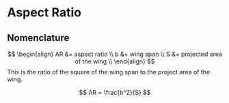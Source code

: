 # Aspect Ratio
## Nomenclature
$$
\begin{align}
AR &= aspect ratio \\
b &= wing span \\
S &= projected area of the wing \\
\end{align}
$$
This is the ratio of the square of the wing span to the project area of the wing.

$$ AR = \frac{b^2}{S} $$